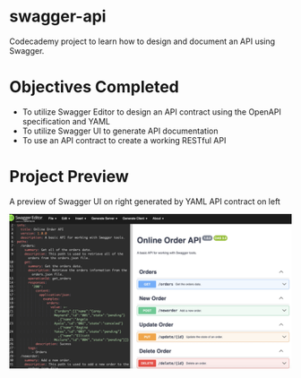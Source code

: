# swagger-api
Codecademy project to learn how to design and document an API using Swagger.

# Objectives Completed
- To utilize Swagger Editor to design an API contract using the OpenAPI specification and YAML
- To utilize Swagger UI to generate API documentation
- To use an API contract to create a working RESTful API

# Project Preview
A preview of Swagger UI on right generated by YAML API contract on left

![Swagger UI preview](./swagger-yaml-ui-preview.png)